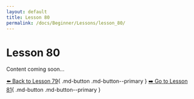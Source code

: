 ```yaml
---
layout: default
title: Lesson 80
permalink: /docs/Beginner/Lessons/lesson_80/
---
```


# Lesson 80

Content coming soon...

[⬅️ Back to Lesson 79](lesson_79.md){ .md-button .md-button--primary }  [➡️ Go to Lesson 81](lesson_81.md){ .md-button .md-button--primary }
